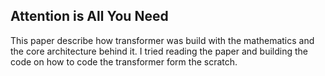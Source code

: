 ## Attention is All You Need 
This paper describe how transformer was build with the mathematics and the core architecture behind it. I tried reading the paper and building the code on how to code the transformer form the scratch.

